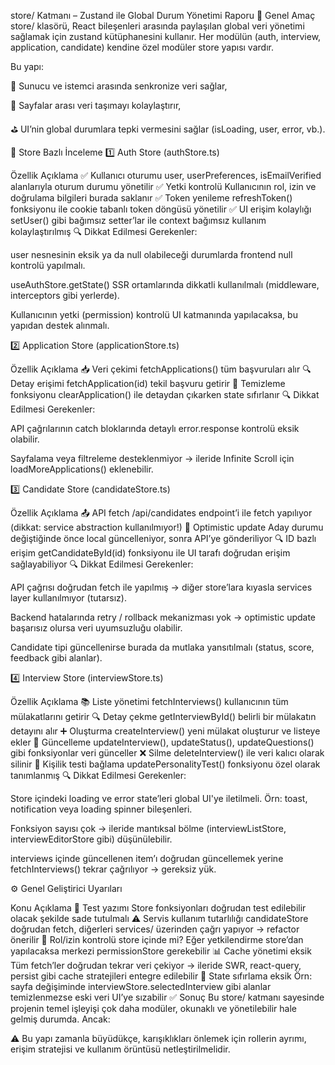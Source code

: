 store/ Katmanı – Zustand ile Global Durum Yönetimi Raporu
🎯 Genel Amaç
store/ klasörü, React bileşenleri arasında paylaşılan global veri yönetimi sağlamak için zustand kütüphanesini kullanır. Her modülün (auth, interview, application, candidate) kendine özel modüler store yapısı vardır.

Bu yapı:

🔄 Sunucu ve istemci arasında senkronize veri sağlar,

🧩 Sayfalar arası veri taşımayı kolaylaştırır,

⛳ UI’nin global durumlara tepki vermesini sağlar (isLoading, user, error, vb.).

📌 Store Bazlı İnceleme
1️⃣ Auth Store (authStore.ts)

Özellik Açıklama
✅ Kullanıcı oturumu user, userPreferences, isEmailVerified alanlarıyla oturum durumu yönetilir
✅ Yetki kontrolü Kullanıcının rol, izin ve doğrulama bilgileri burada saklanır
✅ Token yenileme refreshToken() fonksiyonu ile cookie tabanlı token döngüsü yönetilir
✅ UI erişim kolaylığı setUser() gibi bağımsız setter’lar ile context bağımsız kullanım kolaylaştırılmış
🔍 Dikkat Edilmesi Gerekenler:

user nesnesinin eksik ya da null olabileceği durumlarda frontend null kontrolü yapılmalı.

useAuthStore.getState() SSR ortamlarında dikkatli kullanılmalı (middleware, interceptors gibi yerlerde).

Kullanıcının yetki (permission) kontrolü UI katmanında yapılacaksa, bu yapıdan destek alınmalı.

2️⃣ Application Store (applicationStore.ts)

Özellik Açıklama
📥 Veri çekimi fetchApplications() tüm başvuruları alır
🔍 Detay erişimi fetchApplication(id) tekil başvuru getirir
🧹 Temizleme fonksiyonu clearApplication() ile detaydan çıkarken state sıfırlanır
🔍 Dikkat Edilmesi Gerekenler:

API çağrılarının catch bloklarında detaylı error.response kontrolü eksik olabilir.

Sayfalama veya filtreleme desteklenmiyor → ileride Infinite Scroll için loadMoreApplications() eklenebilir.

3️⃣ Candidate Store (candidateStore.ts)

Özellik Açıklama
📤 API fetch /api/candidates endpoint’i ile fetch yapılıyor (dikkat: service abstraction kullanılmıyor!)
🔄 Optimistic update Aday durumu değiştiğinde önce local güncelleniyor, sonra API’ye gönderiliyor
🔍 ID bazlı erişim getCandidateById(id) fonksiyonu ile UI tarafı doğrudan erişim sağlayabiliyor
🔍 Dikkat Edilmesi Gerekenler:

API çağrısı doğrudan fetch ile yapılmış → diğer store’lara kıyasla services layer kullanılmıyor (tutarsız).

Backend hatalarında retry / rollback mekanizması yok → optimistic update başarısız olursa veri uyumsuzluğu olabilir.

Candidate tipi güncellenirse burada da mutlaka yansıtılmalı (status, score, feedback gibi alanlar).

4️⃣ Interview Store (interviewStore.ts)

Özellik Açıklama
📚 Liste yönetimi fetchInterviews() kullanıcının tüm mülakatlarını getirir
🔍 Detay çekme getInterviewById() belirli bir mülakatın detayını alır
➕ Oluşturma createInterview() yeni mülakat oluşturur ve listeye ekler
🔄 Güncelleme updateInterview(), updateStatus(), updateQuestions() gibi fonksiyonlar veri günceller
❌ Silme deleteInterview() ile veri kalıcı olarak silinir
🔗 Kişilik testi bağlama updatePersonalityTest() fonksiyonu özel olarak tanımlanmış
🔍 Dikkat Edilmesi Gerekenler:

Store içindeki loading ve error state’leri global UI'ye iletilmeli. Örn: toast, notification veya loading spinner bileşenleri.

Fonksiyon sayısı çok → ileride mantıksal bölme (interviewListStore, interviewEditorStore gibi) düşünülebilir.

interviews içinde güncellenen item’ı doğrudan güncellemek yerine fetchInterviews() tekrar çağrılıyor → gereksiz yük.

⚙️ Genel Geliştirici Uyarıları

Konu Açıklama
🧪 Test yazımı Store fonksiyonları doğrudan test edilebilir olacak şekilde sade tutulmalı
⚠️ Servis kullanım tutarlılığı candidateStore doğrudan fetch, diğerleri services/ üzerinden çağrı yapıyor → refactor önerilir
🔐 Rol/izin kontrolü store içinde mi? Eğer yetkilendirme store’dan yapılacaksa merkezi permissionStore gerekebilir
📊 Cache yönetimi eksik Tüm fetch’ler doğrudan tekrar veri çekiyor → ileride SWR, react-query, persist gibi cache stratejileri entegre edilebilir
🧹 State sıfırlama eksik Örn: sayfa değişiminde interviewStore.selectedInterview gibi alanlar temizlenmezse eski veri UI’ye sızabilir
✅ Sonuç
Bu store/ katmanı sayesinde projenin temel işleyişi çok daha modüler, okunaklı ve yönetilebilir hale gelmiş durumda. Ancak:

⚠️ Bu yapı zamanla büyüdükçe, karışıklıkları önlemek için rollerin ayrımı, erişim stratejisi ve kullanım örüntüsü netleştirilmelidir.
